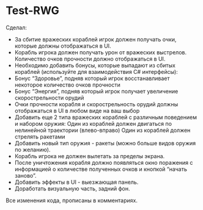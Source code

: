 # Test-RWG
 
Сделал:
- За сбитие вражеских кораблей игрок должен получать очки, которые должны отображаться в UI.
- Корабль игрока должен получать урон от вражеских выстрелов. Количество очков прочности должно отображаться в UI.
- Необходимо добавить бонусы, которые выпадают из сбитых кораблей (используйте для взаимодействия C# интерфейсы):
- Бонус “Здоровье”, подняв который игрок восстанавливает некоторое количество очков прочности
- Бонус “Энергия”, подняв который игрок получает увеличение скорострельности орудий
- Очки прочности корабля и скорострельность орудий должны отображаться в UI в любом виде на ваш выбор
- Добавить еще 2 типа вражеских кораблей с различным поведением и набором оружия: 
 Один из кораблей должен двигаться по нелинейной траектории (влево-вправо)
 Один из кораблей должен стрелять ракетами
- Добавить новый тип оружия - ракеты (можно больше видов оружия по желанию).
- Корабль игрока не должен вылетать за пределы экрана.
- После уничтожения корабля должно появляться окно поражения с информацией о количестве полученных очков и кнопкой “начать заново”.
- Добавить эффекты в UI - выезжающая панель.
- Доработать визуальную часть, задний фон.

Все изменения кода, прописаны в комментариях. 
